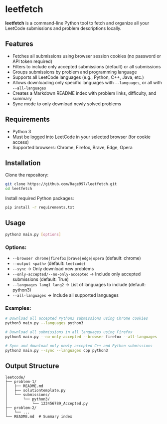 # leetfetch

**leetfetch** is a command-line Python tool to fetch and organize all your LeetCode submissions and problem descriptions locally.

## Features

- Fetches all submissions using browser session cookies (no password or API token required)
- Filters to include only accepted submissions (default) or all submissions
- Groups submissions by problem and programming language
- Supports all LeetCode languages (e.g., Python, C++, Java, etc.)
- Allows downloading only specific languages with `--languages`, or all with `--all-languages`
- Creates a Markdown README index with problem links, difficulty, and summary
- Sync mode to only download newly solved problems

## Requirements

- Python 3
- Must be logged into LeetCode in your selected browser (for cookie access)
- Supported browsers: Chrome, Firefox, Brave, Edge, Opera

## Installation

Clone the repository:

```bash
git clone https://github.com/Rage997/leetfetch.git
cd leetfetch
```

Install required Python packages:

```bash
pip install -r requirements.txt
```

## Usage

```bash
python3 main.py [options]
```

### Options:

- `--browser chrome|firefox|brave|edge|opera` (default: chrome)
- `--output <path>` (default: `leetcode`)
- `--sync` → Only download new problems
- `--only-accepted/--no-only-accepted` → Include only accepted submissions (default: True)
- `--languages lang1 lang2` → List of languages to include (default: python3)
- `--all-languages` → Include all supported languages

### Examples:

```bash
# Download all accepted Python3 submissions using Chrome cookies
python3 main.py --languages python3

# Download all submissions in all languages using Firefox
python3 main.py --no-only-accepted --browser firefox --all-languages

# Sync and download only newly accepted C++ and Python submissions
python3 main.py --sync --languages cpp python3
```

## Output Structure

```
leetcode/
├── problem-1/
│   ├── README.md
│   ├── solutiontemplate.py
│   └── submissions/
│       └── python3/
│           └── 123456789_Accepted.py
├── problem-2/
│   └── ...
└── README.md  # Summary index
```
